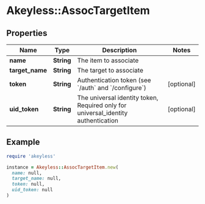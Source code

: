 # Akeyless::AssocTargetItem

## Properties

| Name | Type | Description | Notes |
| ---- | ---- | ----------- | ----- |
| **name** | **String** | The item to associate |  |
| **target_name** | **String** | The target to associate |  |
| **token** | **String** | Authentication token (see &#x60;/auth&#x60; and &#x60;/configure&#x60;) | [optional] |
| **uid_token** | **String** | The universal identity token, Required only for universal_identity authentication | [optional] |

## Example

```ruby
require 'akeyless'

instance = Akeyless::AssocTargetItem.new(
  name: null,
  target_name: null,
  token: null,
  uid_token: null
)
```

